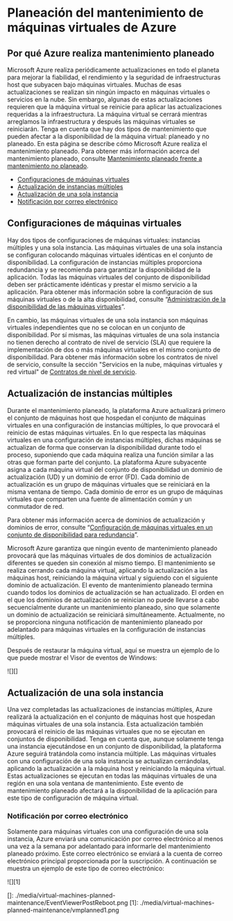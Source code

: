<properties title="Planned maintenance for Azure virtual machines" pageTitle="Planned maintenance for Azure virtual machines" description="Understand what Azure planned maintenance is and how it affects your virtual machines running in Azure." metaKeywords="" services="virtual-machines" solutions="" documentationCenter="" authors="kenazk" videoId="" scriptId="" />

<tags ms.service="virtual-machines" ms.workload="infrastructure-services" ms.tgt_pltfrm="vm-multiple" ms.devlang="na" ms.topic="article" ms.date="01/01/1900" ms.author="kenazk"></tags>

# Planeación del mantenimiento de máquinas virtuales de Azure

## Por qué Azure realiza mantenimiento planeado

Microsoft Azure realiza periódicamente actualizaciones en todo el planeta para mejorar la fiabilidad, el rendimiento y la seguridad de infraestructuras host que subyacen bajo máquinas virtuales. Muchas de esas actualizaciones se realizan sin ningún impacto en máquinas virtuales o servicios en la nube. Sin embargo, algunas de estas actualizaciones requieren que la máquina virtual se reinicie para aplicar las actualizaciones requeridas a la infraestructura. La máquina virtual se cerrará mientras arreglamos la infraestructura y después las máquinas virtuales se reiniciarán. Tenga en cuenta que hay dos tipos de mantenimiento que pueden afectar a la disponibilidad de la máquina virtual: planeado y no planeado. En esta página se describe cómo Microsoft Azure realiza el mantenimiento planeado. Para obtener más información acerca del mantenimiento planeado, consulte [Mantenimiento planeado frente a mantenimiento no planeado][Mantenimiento planeado frente a mantenimiento no planeado].

<!--Table of contents for topic, the words in brackets must match the heading wording exactly-->

-   [Configuraciones de máquinas virtuales][Configuraciones de máquinas virtuales]
-   [Actualización de instancias múltiples][Actualización de instancias múltiples]
-   [Actualización de una sola instancia][Actualización de una sola instancia]
-   [Notificación por correo electrónico][Notificación por correo electrónico]

## Configuraciones de máquinas virtuales

Hay dos tipos de configuraciones de máquinas virtuales: instancias múltiples y una sola instancia. Las máquinas virtuales de una sola instancia se configuran colocando máquinas virtuales idénticas en el conjunto de disponibilidad. La configuración de instancias múltiples proporciona redundancia y se recomienda para garantizar la disponibilidad de la aplicación. Todas las máquinas virtuales del conjunto de disponibilidad deben ser prácticamente idénticas y prestar el mismo servicio a la aplicación. Para obtener más información sobre la configuración de sus máquinas virtuales o de la alta disponibilidad, consulte “[Administración de la disponibilidad de las máquinas virtuales][Administración de la disponibilidad de las máquinas virtuales]”.

En cambio, las máquinas virtuales de una sola instancia son máquinas virtuales independientes que no se colocan en un conjunto de disponibilidad. Por sí mismas, las máquinas virtuales de una sola instancia no tienen derecho al contrato de nivel de servicio (SLA) que requiere la implementación de dos o más máquinas virtuales en el mismo conjunto de disponibilidad. Para obtener más información sobre los contratos de nivel de servicio, consulte la sección "Servicios en la nube, máquinas virtuales y red virtual" de [Contratos de nivel de servicio][Contratos de nivel de servicio].

## Actualización de instancias múltiples

Durante el mantenimiento planeado, la plataforma Azure actualizará primero el conjunto de máquinas host que hospedan el conjunto de máquinas virtuales en una configuración de instancias múltiples, lo que provocará el reinicio de estas máquinas virtuales. En lo que respecta las máquinas virtuales en una configuración de instancias múltiples, dichas máquinas se actualizan de forma que conservan la disponibilidad durante todo el proceso, suponiendo que cada máquina realiza una función similar a las otras que forman parte del conjunto. La plataforma Azure subyacente asigna a cada máquina virtual del conjunto de disponibilidad un dominio de actualización (UD) y un dominio de error (FD). Cada dominio de actualización es un grupo de máquinas virtuales que se reiniciará en la misma ventana de tiempo. Cada dominio de error es un grupo de máquinas virtuales que comparten una fuente de alimentación común y un conmutador de red.

Para obtener más información acerca de dominios de actualización y dominios de error, consulte “[Configuración de máquinas virtuales en un conjunto de disponibilidad para redundancia][Configuración de máquinas virtuales en un conjunto de disponibilidad para redundancia]”.

Microsoft Azure garantiza que ningún evento de mantenimiento planeado provocará que las máquinas virtuales de dos dominios de actualización diferentes se queden sin conexión al mismo tiempo. El mantenimiento se realiza cerrando cada máquina virtual, aplicando la actualización a las máquinas host, reiniciando la máquina virtual y siguiendo con el siguiente dominio de actualización. El evento de mantenimiento planeado termina cuando todos los dominios de actualización se han actualizado. El orden en el que los dominios de actualización se reinician no puede llevarse a cabo secuencialmente durante un mantenimiento planeado, sino que solamente un dominio de actualización se reiniciará simultáneamente. Actualmente, no se proporciona ninguna notificación de mantenimiento planeado por adelantado para máquinas virtuales en la configuración de instancias múltiples.

Después de restaurar la máquina virtual, aquí se muestra un ejemplo de lo que puede mostrar el Visor de eventos de Windows:

<!--Image reference-->

![][]

## Actualización de una sola instancia

Una vez completadas las actualizaciones de instancias múltiples, Azure realizará la actualización en el conjunto de máquinas host que hospedan máquinas virtuales de una sola instancia. Esta actualización también provocará el reinicio de las máquinas virtuales que no se ejecutan en conjuntos de disponibilidad. Tenga en cuenta que, aunque solamente tenga una instancia ejecutándose en un conjunto de disponibilidad, la plataforma Azure seguirá tratándola como instancia múltiple. Las máquinas virtuales con una configuración de una sola instancia se actualizan cerrándolas, aplicando la actualización a la máquina host y reiniciando la máquina virtual. Estas actualizaciones se ejecutan en todas las máquinas virtuales de una región en una sola ventana de mantenimiento. Este evento de mantenimiento planeado afectará a la disponibilidad de la aplicación para este tipo de configuración de máquina virtual.

### Notificación por correo electrónico

Solamente para máquinas virtuales con una configuración de una sola instancia, Azure enviará una comunicación por correo electrónico al menos una vez a la semana por adelantado para informarle del mantenimiento planeado próximo. Este correo electrónico se enviará a la cuenta de correo electrónico principal proporcionada por la suscripción. A continuación se muestra un ejemplo de este tipo de correo electrónico:

<!--Image reference-->

![][1]

<!--Anchors--> 
<!--Link references-->

  [Mantenimiento planeado frente a mantenimiento no planeado]: ../virtual-machines-manage-availability/#Understand-planned-versus-unplanned-maintenance/
  [Configuraciones de máquinas virtuales]: #virtual-machine-configurations
  [Actualización de instancias múltiples]: #multi-instance-update
  [Actualización de una sola instancia]: #single-instance-update
  [Notificación por correo electrónico]: #email-notification
  [Administración de la disponibilidad de las máquinas virtuales]: http://azure.microsoft.com/es-es/documentation/articles/virtual-machines-manage-availability/
  [Contratos de nivel de servicio]: ../../support/legal/sla/
  [Configuración de máquinas virtuales en un conjunto de disponibilidad para redundancia]: http://azure.microsoft.com/es-es/documentation/articles/virtual-machines-manage-availability/#configure-multiple-virtual-machines-in-an-availability-set-for-redundancy
  []: ./media/virtual-machines-planned-maintenance/EventViewerPostReboot.png
  [1]: ./media/virtual-machines-planned-maintenance/vmplanned1.png
